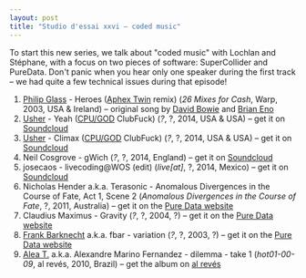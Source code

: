```yaml
---
layout: post
title: "Studio d'essai xxvi – coded music"
---
```


To start this new series, we talk about "coded music" with Lochlan and Stéphane, with a focus on two pieces of software: SuperCollider and PureData. Don't panic when you hear only one speaker during the first track – we had quite a few technical issues during that episode!

1. [Philip Glass](http://musicbrainz.org/artist/5ae54dee-4dba-49c0-802a-a3b3b3adfe9b) - Heroes ([Aphex Twin](http://musicbrainz.org/artist/f22942a1-6f70-4f48-866e-238cb2308fbd) remix) (_26 Mixes for Cash_, Warp, 2003, USA & Ireland) – original song by [David Bowie](http://musicbrainz.org/artist/5441c29d-3602-4898-b1a1-b77fa23b8e50) and [Brian Eno](http://musicbrainz.org/artist/ff95eb47-41c4-4f7f-a104-cdc30f02e872)
1. [Usher](http://musicbrainz.org/artist/3414d446-735a-443c-931f-10634f57e5b9) - Yeah ([CPU/GOD](http://musicbrainz.org/artist/c87fbcef-8030-4ed7-a129-fa1d15f38c29) ClubFuck) (_?_, ?, 2014, USA & USA) – get it on [Soundcloud](https://soundcloud.com/sacreddata/usher-yeah-clubfuck?in=sacreddata/sets/clubfucks)
1. [Usher](http://musicbrainz.org/artist/3414d446-735a-443c-931f-10634f57e5b9) - Climax ([CPU/GOD](http://musicbrainz.org/artist/c87fbcef-8030-4ed7-a129-fa1d15f38c29) ClubFuck) (_?_, ?, 2014, USA & USA) – get it on [Soundcloud](https://soundcloud.com/sacreddata/usher-climax-cpu-god-clubfuck)
1. Neil Cosgrove - gWich (_?_, ?, 2014, England) – get it on [Soundcloud](https://soundcloud.com/neil_cosgrove/gwich)
1. josecaos - livecoding@WOS (edit) (_live[at]_, ?, 2014, Mexico) – get it on [Soundcloud](https://soundcloud.com/josecaos/livecoding-at-wos)
1. Nicholas Hender a.k.a. Terasonic - Anomalous Divergences in the Course of Fate, Act 1, Scene 2 (_Anomalous Divergences in the Course of Fate_, ?, 2011, Australia) – get it on the [Pure Data website](http://puredata.info/Members/terasonic)
1. Claudius Maximus - Gravity (_?_, ?, 2004, ?) – get it on the [Pure Data website](http://puredata.info/Members/claudiusmaximus/copyme/gravity/sounds/gravity-20040612-demo.ogg/view)
1. [Frank Barknecht](http://musicbrainz.org/artist/df311e54-70c9-4489-9014-d3679bf03860) a.k.a. fbar - variation (_?_, ?, 2003, ?) – get it on the [Pure Data website](http://puredata.info/Members/fbar/snd/variation.ogg/view)
1. [Alea T.](http://musicbrainz.org/artist/7ee7252f-27f0-4e48-bf5b-8ed61a7521f3) a.k.a. Alexandre Marino Fernandez - dilemma - take 1 (_hot01-00-09_, al revés, 2010, Brazil) – get the album on [al revés](http://alreves.org/releases.php?lang=en&release=alr18)
